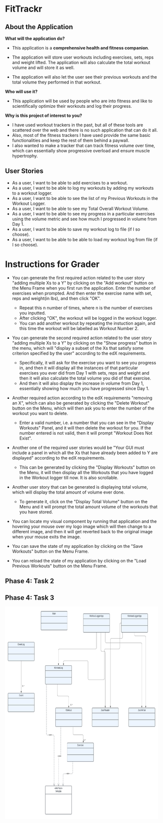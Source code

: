 # FitTrackr

## About the Application

**What will the application do?**
- This application is a **comprehensive health and fitness companion**. 

- The application will store user workouts including exercises, sets, reps
and weight lifted. The application will also calculate the total workout volume and will store it as well.
- The application will also let the user see their previous workouts and the total volume they performed in that workout.

**Who will use it?**

- This application will be used by people who are into fitness and like
to scientifically optimize their workouts and log their progress.


**Why is this project of interest to you?**

- I have used workout trackers in the past, but all
of these tools are scattered over the web and there is no such application
that can do it all.
- Also, most of the fitness trackers I have used provide the same basic functionalities
and keep the rest of them behind a paywall.
- I also wanted to make a tracker that can track fitness volume over time, which can essentially show progressive overload and ensure muscle hypertrophy.

## User Stories
- As a user, I want to be able to add exercises to a workout.
- As a user, I want to be able to log my workouts by adding my workouts to a workout logger.
- As a user, I want to be able to see the list of my Previous Workouts in the Workout Logger.
- As a user, I want to be able to see my Total Overall Workout Volume.
- As a user, I want to be able to see my progress in a particular exercises using the volume 
metric and see how much I progressed in volume from Day 1. 
- As a user, I want to be able to save my workout log to file (if I so choose).
- As a user, I want to be able to be able to load my workout log from file (if I so choose).


# Instructions for Grader

- You can generate the first required action related to the user story "adding multiple Xs to a Y" by clicking on the 
"Add workout" button on the Menu Frame when you first run the application. Enter the number of exercises when prompted.
And then enter the exercise name with set, reps and weight(in lbs), and then click "OK".
  - Repeat this n number of times, where n is the number of exercises you inputted.
  - After clicking "OK", the workout will be logged in the workout logger.
  - You can add another workout by repeating the instuction again, and this time the workout will be labelled as Workout
Number 2.

- You can generate the second required action related to the user story "adding multiple Xs to a Y" by clicking on the
"Show progress" button in the menu, which will "display a subset of the Xs that satisfy some criterion specified by the user"
according to the edX requirements.
  - Specifically, it will ask for the exercise you want to see you progress in, and then it will display all the instances
  of that particular exercises you ever did from Day 1 with sets, reps and weight and then it will also calculate the
  total volume you did of that exercise.
  - And then it will also display the increase in volume from Day 1, essentially showing how much you have progressed
  since Day 1.

- Another required action according to the edX requirements "removing an X", which can also be generated by clicking the
"Delete Workout" button on the Menu, which will then ask you to enter the number of the workout you want to delete.
  - Enter a valid number, i.e. a number that you can see in the "Display Workouts" Panel, and it will then delete the
workout for you. If the number entered is not valid, then it will prompt "Workout Does Not Exist".

- Another one of the required user stories would be "Your GUI must include a panel in which all the Xs 
that have already been added to Y are displayed" according to the edX requirements.
  - This can be generated by clicking the "Display Workouts" button on the Menu, it will then display all the Workouts
  that you have logged in the Workout logger till now. It is also scrollable.

- Another user story that can be generated is displaying total volume, which will display the total amount of volume
ever done.
  - To generate it, click on the "Display Total Volume" button on the Menu and it will prompt the total amount volume
of the workouts that you have stored.


- You can locate my visual component by running that application and the hovering your mouse over my logo image which
will then change to a different image, and then it will get reverted back to the original image when your mouse exits the
image.

- You can save the state of my application by clicking on the "Save Workouts" button on the Menu Frame.
- You can reload the state of my application by clicking on the "Load Previous Workouts" button on the Menu Frame.


## Phase 4: Task 2




## Phase 4: Task 3
<img height="700" width="700" src="UML class.png"/>